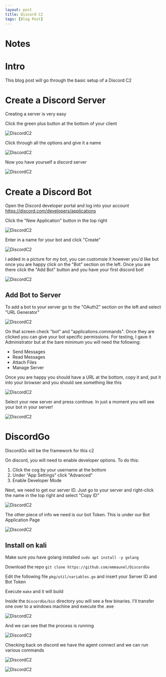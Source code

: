 ```yaml
---
layout: post
title: Discord C2  
tags: [Blog Post]
---
```


# Notes

# Intro

This blog post will go through the basic setup of a Discord C2

# Create a Discord Server

Creating a server is very easy

Click the green plus button at the bottom of your client

![DiscordC2](https://raw.githubusercontent.com/0xZon/0xZon.github.io/main/assets/img/DiscordC2/d9cfa1c83d0c4584828e685c981e5d8f.png)


Click through all the options and give it a name

![DiscordC2](https://raw.githubusercontent.com/0xZon/0xZon.github.io/main/assets/img/DiscordC2/c8b46c61276546739bda0fecfb09a074.png)

Now you have yourself a discord server

![DiscordC2](https://raw.githubusercontent.com/0xZon/0xZon.github.io/main/assets/img/DiscordC2/84143631d55a498ea7ef5c2caf56ab6d.png)

# Create a Discord Bot

Open the Discord developer portal and log into your account https://discord.com/developers/applications

Click the "New Application" button in the top right

![DiscordC2](https://raw.githubusercontent.com/0xZon/0xZon.github.io/main/assets/img/DiscordC2/b5877d8fa5684c7fb73366cd8a5f56ef.png)

Enter in a name for your bot and click "Create"

![DiscordC2](https://raw.githubusercontent.com/0xZon/0xZon.github.io/main/assets/img/DiscordC2/489f9936851a4f4c935468f81a9e0006.png)


I added in a picture for my bot, you can customsie it however you'd like but once you are happy click on the "Bot" section on the left. Once you are there click the "Add Bot" button and you have your first discord bot!

![DiscordC2](https://raw.githubusercontent.com/0xZon/0xZon.github.io/main/assets/img/DiscordC2/0ecff689bf0d46f298c873887bb966a5.png)


## Add Bot to Server

To add a bot to your server go to the "OAuth2" section on the left and select "URL Generator"

![DiscordC2](https://raw.githubusercontent.com/0xZon/0xZon.github.io/main/assets/img/DiscordC2/41adf2a5748a4b0c8d76d5e67626f16e.png)


On that screen check "bot" and "applications.commands". Once they are clicked you can give your bot specific permissions. For testing, I gave it Administrator but at the bare minimum you will need the following:

- Send Messages    
- Read Messages   
- Attach Files 
- Manage Server 

Once you are happy you should have a URL at the bottom, copy it and, put it into your browser and you should see something like this

![DiscordC2](https://raw.githubusercontent.com/0xZon/0xZon.github.io/main/assets/img/DiscordC2/10846633455b481cb9a1f9e9cfc2c73e.png)


Select your new server and press continue. In just a moment you will see your bot in your server!

![DiscordC2](https://raw.githubusercontent.com/0xZon/0xZon.github.io/main/assets/img/DiscordC2/813b24238a9143b98b2dd896a46901d7.png)


# DiscordGo

DiscordGo will be the framework for this c2

On discord, you will need to enable developer options. To do this:

1.  Click the cog by your username at the bottom
2.  Under "App Settings" click "Advanced"
3.  Enable Developer Mode

Next, we need to get our server ID. Just go to your server and right-click the name in the top right and select "Copy ID"

![DiscordC2](https://raw.githubusercontent.com/0xZon/0xZon.github.io/main/assets/img/DiscordC2/3e2cdd46f0254970a12a05c279f67172.png)


The other piece of info we need is our bot Token. This is under our Bot Application Page

![DiscordC2](https://raw.githubusercontent.com/0xZon/0xZon.github.io/main/assets/img/DiscordC2/180d09301b9a4a8c8441d6408566ae50.png)


## Install on kali

Make sure you have golang installed
`sudo apt install -y golang`

Download the repo
`git clone https://github.com/emmaunel/DiscordGo`

Edit the following file `pkg/util/variables.go` and insert your Server ID and Bot Token

Execute `make` and it will build

Inside the `DiscordGo/bin` directory you will see a few binaries. I'll transfer one over to a windows machine and execute the .exe

![DiscordC2](https://raw.githubusercontent.com/0xZon/0xZon.github.io/main/assets/img/DiscordC2/4f6d66f2e85149fdadc8f76b3a0645f4.png)


And we can see that the process is running

![DiscordC2](https://raw.githubusercontent.com/0xZon/0xZon.github.io/main/assets/img/DiscordC2/0f578416c5a146c2a136e451b350e83b.png)


Checking back on discord we have the agent connect and we can run various commands

![DiscordC2](https://raw.githubusercontent.com/0xZon/0xZon.github.io/main/assets/img/DiscordC2/29c461bda9124128bfedb9a94ccbf649.png)


![DiscordC2](https://raw.githubusercontent.com/0xZon/0xZon.github.io/main/assets/img/DiscordC2/95a21a3dda9d4073a277ecaab8db9d04.png)
